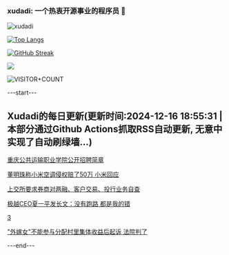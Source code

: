### xudadi: 一个热衷开源事业的程序员 👋

![xudadi](https://github-readme-stats-git-masterorgs-github-readme-stats-team.vercel.app/api?username=xudadi)

[![Top Langs](https://github-readme-stats.vercel.app/api/top-langs/?username=xudadi)](https://github.com/anuraghazra/github-readme-stats)

[![GitHub Streak](https://streak-stats.demolab.com?user=xudadi&locale=zh_Hans)](https://git.io/streak-stats)

![](https://raw.githubusercontent.com/xudadi/xudadi/main/assets/github-contribution-grid-snake.svg)

![VISITOR+COUNT](https://komarev.com/ghpvc/?username=xudadi&label=VISITOR+COUNT)


---start---

## Xudadi的每日更新(更新时间:2024-12-16 18:55:31 | 本部分通过Github Actions抓取RSS自动更新, 无意中实现了自动刷绿墙...)

[重庆公共运输职业学院公开招聘简章](https://www.gongkaoleida.com/article/2231232)

[董明珠称小米空调侵权赔了50万 小米回应](https://m.163.com/news/article/JJHC9GG00530JPVV.html)

[上交所要求券商对两融、客户交易、投行业务自查](https://m.163.com/news/article/JJHAMC9205198CJN.html)

[极越CEO夏一平发长文：没有跑路 都是我的错](https://m.163.com/news/article/JJH7PSNK051492LM.html)

[3](https://m.163.com/touch/news/sub/domestic)

["外嫁女"不能参与分配村里集体收益后起诉 法院判了](https://m.163.com/news/article/JJH29U3T053469LG.html)

---end---
